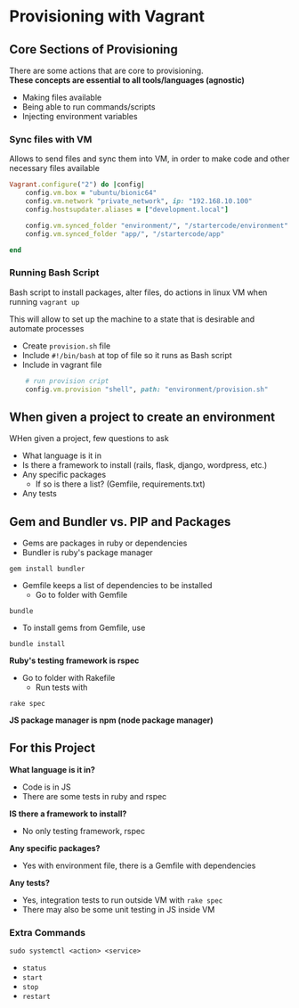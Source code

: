 # Provisioning with Vagrant

## Core Sections of Provisioning

There are some actions that are core to provisioning.  
**These concepts are essential to all tools/languages (agnostic)**
- Making files available
- Being able to run commands/scripts
- Injecting environment variables

### Sync files with VM

Allows to send files and sync them into VM, in order to make code and other necessary files available
```ruby
Vagrant.configure("2") do |config|
	config.vm.box = "ubuntu/bionic64"
	config.vm.network "private_network", ip: "192.168.10.100"
	config.hostsupdater.aliases = ["development.local"]

	config.vm.synced_folder "environment/", "/startercode/environment"
	config.vm.synced_folder "app/", "/startercode/app"

end
```

### Running Bash Script

Bash script to install packages, alter files, do actions in linux VM when running ``vagrant up``

This will allow to set up the machine to a state that is desirable and automate processes

- Create ``provision.sh`` file
- Include ``#!/bin/bash`` at top of file so it runs as Bash script
- Include in vagrant file
```ruby
	# run provision cript
	config.vm.provision "shell", path: "environment/provision.sh"
```

## When given a project to create an environment

WHen given a project, few questions to ask
- What language is it in
- Is there a framework to install (rails, flask, django, wordpress, etc.)
- Any specific packages
	- If so is there a list? (Gemfile, requirements.txt)
- Any tests

## Gem and Bundler vs. PIP and Packages

- Gems are packages in ruby or dependencies
- Bundler is ruby's package manager
```
gem install bundler
```
- Gemfile keeps a list of dependencies to be installed
	- Go to folder with Gemfile
```
bundle
```

- To install gems from Gemfile, use
```
bundle install
```

**Ruby's testing framework is rspec**

- Go to folder with Rakefile
	- Run tests with
```
rake spec
```

**JS package manager is npm (node package manager)**


## For this Project

**What language is it in?**

- Code is in JS
- There are some tests in ruby and rspec

**IS there a framework to install?**

- No only testing framework, rspec

**Any specific packages?**

- Yes with environment file, there is a Gemfile with dependencies

**Any tests?**

- Yes, integration tests to run outside VM with ``rake spec``
- There may also be some unit testing in JS inside VM


### Extra Commands

```
sudo systemctl <action> <service>
```
- ``status``
- ``start``
- ``stop``
- ``restart``